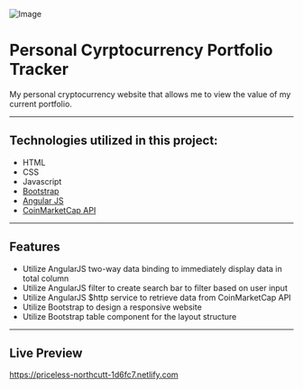 ![Image](https://newb.imgix.net/a7b1cbd217188230417.png)


# Personal Cyrptocurrency Portfolio Tracker

My personal cryptocurrency website that allows me to view the value of my current portfolio.

------------------------------------------------------------------------------------------------------------------------------  

## Technologies utilized in this project:
- HTML
- CSS
- Javascript
- [Bootstrap](https://getbootstrap.com)
- [Angular JS](https://angularjs.org)  
- [CoinMarketCap API](https://coinmarketcap.com/api/) 

------------------------------------------------------------------------------------------------------------------------------
## Features
- Utilize AngularJS two-way data binding to immediately display data in total column 
- Utilize AngularJS filter to create search bar to filter based on user input 
- Utilize AngularJS $http service to retrieve data from CoinMarketCap API
- Utilize Bootstrap to design a responsive website
- Utilize Bootstrap table component for the layout structure 
------------------------------------------------------------------------------------------------------------------------------  
## Live Preview
https://priceless-northcutt-1d6fc7.netlify.com
  
